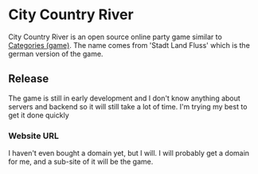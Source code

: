 # City Country River

City Country River is an open source online party game similar to [Categories (game)](https://en.wikipedia.org/wiki/Categories_(game)). The name comes from 'Stadt Land Fluss' which is the german version of the game.

## Release

The game is still in early development and I don't know anything about servers and backend so it will still take a lot of time. I'm trying my best to get it done quickly

### Website URL

I haven't even bought a domain yet, but I will. I will probably get a domain for me, and a sub-site of it will be the game.
